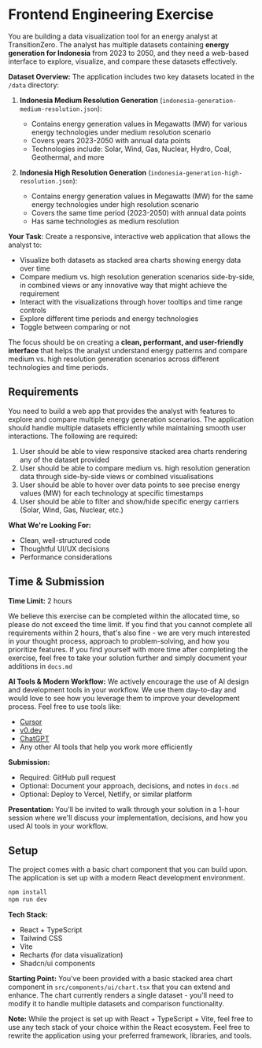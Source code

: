 # Frontend Engineering Exercise

You are building a data visualization tool for an energy analyst at TransitionZero. The analyst has multiple datasets containing **energy generation for Indonesia** from 2023 to 2050, and they need a web-based interface to explore, visualize, and compare these datasets effectively.

**Dataset Overview:**
The application includes two key datasets located in the `/data` directory:

1. **Indonesia Medium Resolution Generation** (`indonesia-generation-medium-resolution.json`):
   - Contains energy generation values in Megawatts (MW) for various energy technologies under medium resolution scenario
   - Covers years 2023-2050 with annual data points
   - Technologies include: Solar, Wind, Gas, Nuclear, Hydro, Coal, Geothermal, and more

2. **Indonesia High Resolution Generation** (`indonesia-generation-high-resolution.json`):
   - Contains energy generation values in Megawatts (MW) for the same energy technologies under high resolution scenario
   - Covers the same time period (2023-2050) with annual data points
   - Has same technologies as medium resolution

**Your Task**: Create a responsive, interactive web application that allows the analyst to:
- Visualize both datasets as stacked area charts showing energy data over time
- Compare medium vs. high resolution generation scenarios side-by-side, in combined views or any innovative way that might achieve the requirement
- Interact with the visualizations through hover tooltips and time range controls
- Explore different time periods and energy technologies
- Toggle between comparing or not

The focus should be on creating a **clean, performant, and user-friendly interface** that helps the analyst understand energy patterns and compare medium vs. high resolution generation scenarios across different technologies and time periods.

## Requirements

You need to build a web app that provides the analyst with features to explore and compare multiple energy generation scenarios. The application should handle multiple datasets efficiently while maintaining smooth user interactions. The following are required:

1. User should be able to view responsive stacked area charts rendering any of the dataset provided
2. User should be able to compare medium vs. high resolution generation data through side-by-side views or combined visualisations
3. User should be able to hover over data points to see precise energy values (MW) for each technology at specific timestamps
4. User should be able to filter and show/hide specific energy carriers (Solar, Wind, Gas, Nuclear, etc.)

**What We're Looking For:**
- Clean, well-structured code
- Thoughtful UI/UX decisions
- Performance considerations

## Time & Submission

**Time Limit:** 2 hours

We believe this exercise can be completed within the allocated time, so please do not exceed the time limit. If you find that you cannot complete all requirements within 2 hours, that's also fine - we are very much interested in your thought process, approach to problem-solving, and how you prioritize features. If you find yourself with more time after completing the exercise, feel free to take your solution further and simply document your additions in `docs.md`

**AI Tools & Modern Workflow:**
We actively encourage the use of AI design and development tools in your workflow. We use them day-to-day and would love to see how you leverage them to improve your development process. Feel free to use tools like:
- [Cursor](https://cursor.so/)
- [v0.dev](https://v0.dev/)
- [ChatGPT](https://chat.openai.com/)
- Any other AI tools that help you work more efficiently

**Submission:**
- Required: GitHub pull request
- Optional: Document your approach, decisions, and notes in `docs.md`
- Optional: Deploy to Vercel, Netlify, or similar platform

**Presentation:**
You'll be invited to walk through your solution in a 1-hour session where we'll discuss your implementation, decisions, and how you used AI tools in your workflow.

## Setup

The project comes with a basic chart component that you can build upon. The application is set up with a modern React development environment.

```bash
npm install
npm run dev
```

**Tech Stack:**
- React + TypeScript
- Tailwind CSS
- Vite
- Recharts (for data visualization)
- Shadcn/ui components

**Starting Point:**
You've been provided with a basic stacked area chart component in `src/components/ui/chart.tsx` that you can extend and enhance. The chart currently renders a single dataset - you'll need to modify it to handle multiple datasets and comparison functionality.

**Note:** While the project is set up with React + TypeScript + Vite, feel free to use any tech stack of your choice within the React ecosystem. Feel free to rewrite the application using your preferred framework, libraries, and tools.


